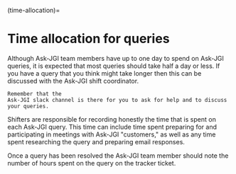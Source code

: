 (time-allocation)=
# Time allocation for queries
Although Ask-JGI team members have up to one day to spend on Ask-JGI
queries, it is expected that most queries should take half a day or
less.  If you have a query that you think might take longer then this
can be discussed with the Ask-JGI shift coordinator.

```{tip}
Remember that the
Ask-JGI slack channel is there for you to ask for help and to discuss
your queries. 
```

Shifters are responsible for recording honestly the time that is spent
on each Ask-JGI query. This time can include time spent preparing for
and participating in meetings with Ask-JGI "customers," as well as any
time spent researching the query and preparing email responses. 

Once a query has been resolved the Ask-JGI team member should note the
number of hours spent on the query on the tracker ticket. 
